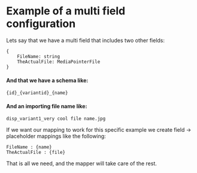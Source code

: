 # Example of a multi field configuration

Lets say that we have a multi field that includes two other fields:
```
{
    FileName: string
    TheActualFile: MediaPointerFile
}
```

#### And that we have a schema like:
`{id}_{variantid}_{name}`

#### And an importing file name like:
`disp_variant1_very cool file name.jpg`


If we want our mapping to work for this specific example we create field -> placeholder mappings like the following:

``` 
FileName : {name}
TheActualFile : {file}
```

That is all we need, and the mapper will take care of the rest.
